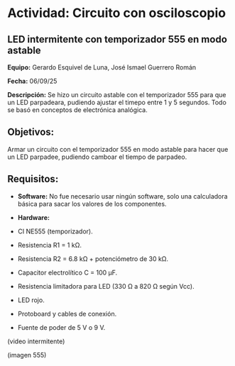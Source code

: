 # Actividad: Circuito con osciloscopio


## LED intermitente con temporizador 555 en modo astable
**Equipo:** Gerardo Esquivel de Luna, José Ismael Guerrero Román


**Fecha:** 06/09/25


**Descripción:** Se hizo un circuito astable con el temporizador 555 para que un LED parpadeara, pudiendo ajustar el timepo entre 1 y 5 segundos. Todo se basó en conceptos de electrónica analógica.


## Objetivos:
Armar un circuito con el temporizador 555 en modo astable para hacer que un LED parpadee, pudiendo camboar el tiempo de parpadeo.


## Requisitos:
- **Software:**
No fue necesario usar ningún software, solo una calculadora básica para sacar los valores de los componentes.


- **Hardware:**
- CI NE555 (temporizador).
- Resistencia R1 = 1 kΩ.
- Resistencia R2 = 6.8 kΩ + potenciómetro de 30 kΩ.
- Capacitor electrolítico C = 100 µF.
- Resistencia limitadora para LED (330 Ω a 820 Ω según Vcc).
- LED rojo.
- Protoboard y cables de conexión.
- Fuente de poder de 5 V o 9 V.


(video intermitente)


(imagen 555)

